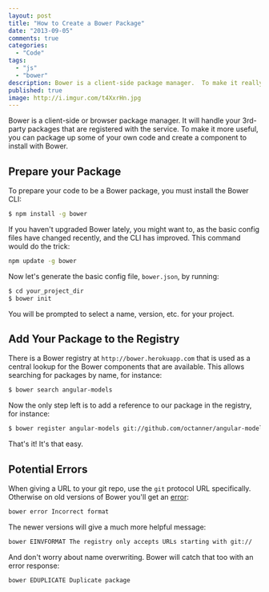 ```yaml
---
layout: post
title: "How to Create a Bower Package"
date: "2013-09-05"
comments: true
categories:
  - "Code"
tags:
  - "js"
  - "bower"
description: Bower is a client-side package manager.  To make it really useful, package your own components.  Here's how.
published: true
image: http://i.imgur.com/t4XxrHn.jpg
---
```


Bower is a client-side or browser package manager.  It will handle your 3rd-party packages that are registered with the service.  To make it more useful, you can package up some of your own code and create a component to install with Bower.

<!--more-->

## Prepare your Package

To prepare your code to be a Bower package, you must install the Bower CLI:

```bash
$ npm install -g bower
```

If you haven't upgraded Bower lately, you might want to, as the basic config files have changed recently, and the CLI has improved.  This command would do the trick:

```bash
npm update -g bower
```

Now let's generate the basic config file, `bower.json`, by running:

```bash
$ cd your_project_dir
$ bower init
```

You will be prompted to select a name, version, etc. for your project.

## Add Your Package to the Registry

There is a Bower registry at `http://bower.herokuapp.com` that is used as a central lookup for the Bower components that are available.  This allows searching for packages by name, for instance:

```bash
$ bower search angular-models
```

Now the only step left is to add a reference to our package in the registry, for instance:

```bash
$ bower register angular-models git://github.com/octanner/angular-models.git
```

That's it!  It's that easy.

## Potential Errors

When giving a URL to your git repo, use the `git` protocol URL specifically.  Otherwise on old versions of Bower you'll get an [error](https://github.com/bower/bower/issues/66):

```bash
bower error Incorrect format
```

The newer versions will give a much more helpful message:

```bash
bower EINVFORMAT The registry only accepts URLs starting with git://
```

And don't worry about name overwriting.  Bower will catch that too with an error response:

```bash
bower EDUPLICATE Duplicate package
```
